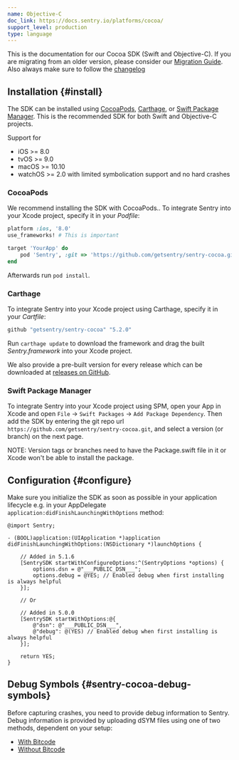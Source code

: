 ```yaml
---
name: Objective-C
doc_link: https://docs.sentry.io/platforms/cocoa/
support_level: production
type: language
---
```


This is the documentation for our Cocoa SDK (Swift and Objective-C).
If you are migrating from an older version, please consider our [Migration Guide](https://github.com/getsentry/sentry-cocoa/blob/master/MIGRATION.md). Also always make sure to follow the [changelog](https://github.com/getsentry/sentry-cocoa/blob/master/CHANGELOG.md)

## Installation {#install}

The SDK can be installed using [CocoaPods](http://cocoapods.org), [Carthage](https://github.com/Carthage/Carthage), or [Swift Package Manager](https://swift.org/package-manager/). This is the recommended SDK for both Swift and Objective-C projects.

Support for

- iOS >= 8.0
- tvOS >= 9.0
- macOS >= 10.10
- watchOS >= 2.0 with limited symbolication support and no hard crashes

### CocoaPods

We recommend installing the SDK with CocoaPods..
To integrate Sentry into your Xcode project, specify it in your _Podfile_:

```ruby
platform :ios, '8.0'
use_frameworks! # This is important

target 'YourApp' do
    pod 'Sentry', :git => 'https://github.com/getsentry/sentry-cocoa.git', :tag => '5.2.0'
end
```

<!-- 5.2.0 -->

Afterwards run `pod install`.

### Carthage

To integrate Sentry into your Xcode project using Carthage, specify it in your _Cartfile_:

```ruby
github "getsentry/sentry-cocoa" "5.2.0"
```

Run `carthage update` to download the framework and drag the built _Sentry.framework_ into your Xcode project.

We also provide a pre-built version for every release which can be downloaded at [releases on GitHub](https://github.com/getsentry/sentry-cocoa/releases).

### Swift Package Manager

To integrate Sentry into your Xcode project using SPM, open your App in Xcode and open `File` -> `Swift Packages` -> `Add Package Dependency`. Then add the SDK by entering the git repo url `https://github.com/getsentry/sentry-cocoa.git`, and select a version (or branch) on the next page.

NOTE: Version tags or branches need to have the Package.swift file in it or Xcode won't be able to install the package.

## Configuration {#configure}

Make sure you initialize the SDK as soon as possible in your application lifecycle e.g. in your AppDelegate `application:didFinishLaunchingWithOptions` method:

```objc
@import Sentry;

- (BOOL)application:(UIApplication *)application didFinishLaunchingWithOptions:(NSDictionary *)launchOptions {

    // Added in 5.1.6
    [SentrySDK startWithConfigureOptions:^(SentryOptions *options) {
        options.dsn = @"___PUBLIC_DSN___";
        options.debug = @YES; // Enabled debug when first installing is always helpful
    }];

    // Or

    // Added in 5.0.0
    [SentrySDK startWithOptions:@{
        @"dsn": @"___PUBLIC_DSN___",
        @"debug": @(YES) // Enabled debug when first installing is always helpful
    }];

    return YES;
}
```

## Debug Symbols {#sentry-cocoa-debug-symbols}

Before capturing crashes, you need to provide debug information to Sentry. Debug information is provided by uploading dSYM files using one of two methods, dependent on your setup:

- [With Bitcode](/platforms/cocoa/dsym/#dsym-with-bitcode)
- [Without Bitcode](/platforms/cocoa/dsym/#dsym-without-bitcode)

